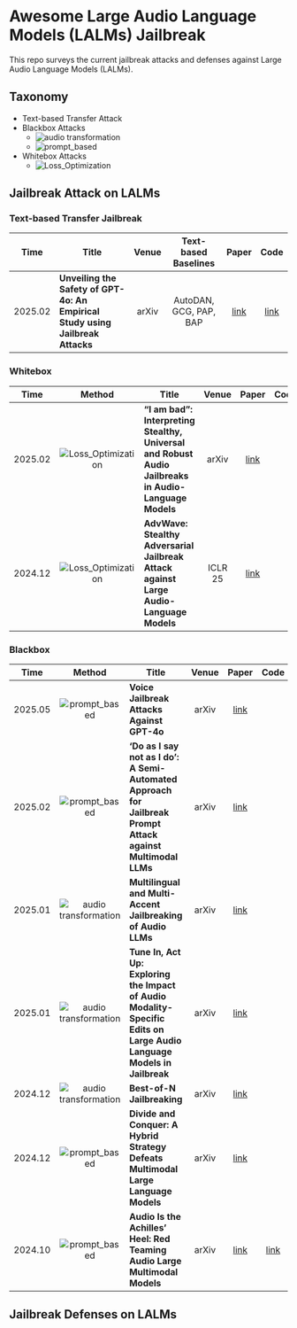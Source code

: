 # Awesome Large Audio Language Models (LALMs) Jailbreak
This repo surveys the current jailbreak attacks and defenses against Large Audio Language Models (LALMs).

## Taxonomy

- Text-based Transfer Attack
- Blackbox Attacks
  -  ![audio transformation](https://img.shields.io/badge/Audio%20Transformation-blue.svg)
  -  ![prompt_based](https://img.shields.io/badge/Vocalising%20Jailbreak%20Prompt-orange.svg)
- Whitebox Attacks
  -   ![Loss_Optimization](https://img.shields.io/badge/Loss%20Optimization-red.svg)

## Jailbreak Attack on LALMs


### Text-based Transfer Jailbreak
| Time    | Title                                                        | Venue |  Text-based Baselines |               Paper                   |                             Code                             |
| ------- | ------------------------------------------------------------ | :---: | :---: | :--------------------------------------: | :----------------------------------------------------------: |
| 2025.02 | **Unveiling the Safety of GPT-4o: An Empirical Study using Jailbreak Attacks** | arXiv | AutoDAN, GCG, PAP, BAP | [link](https://www.arxiv.org/pdf/2406.06302) | [link](https://github.com/NY1024/Jailbreak_GPT4o) |




### Whitebox 
| Time    | Method | Title                                                        | Venue |               Paper                   |                             Code                             |
| ------- |:---: | ------------------------------------------------------------ | :---: | :--------------------------------------: | :----------------------------------------------------------: |
| 2025.02 |  ![Loss_Optimization](https://img.shields.io/badge/Loss%20Optimization-red.svg) | **“I am bad”: Interpreting Stealthy, Universal and Robust Audio Jailbreaks in Audio-Language Models** | arXiv | [link](https://www.arxiv.org/pdf/2502.00718v1) | |
| 2024.12 |  ![Loss_Optimization](https://img.shields.io/badge/Loss%20Optimization-red.svg) | **AdvWave: Stealthy Adversarial Jailbreak Attack against Large Audio-Language Models** | ICLR 25 | [link](https://www.arxiv.org/pdf/2412.08608) | |




### Blackbox 
| Time    | Method | Title                                                        | Venue |               Paper                   |                             Code                             |
| ------- |:---: | ------------------------------------------------------------ | :---: | :--------------------------------------: | :----------------------------------------------------------: |
| 2025.05 | ![prompt_based](https://img.shields.io/badge/Vocalising%20Jailbreak%20Prompt-orange.svg) | **Voice Jailbreak Attacks Against GPT-4o** | arXiv | [link](https://arxiv.org/pdf/2405.19103) | |
| 2025.02 | ![prompt_based](https://img.shields.io/badge/Vocalising%20Jailbreak%20Prompt-orange.svg) | **‘Do as I say not as I do’: A Semi-Automated Approach for Jailbreak Prompt Attack against Multimodal LLMs** | arXiv | [link](https://www.arxiv.org/pdf/2502.00735v2) | |
| 2025.01 | ![audio transformation](https://img.shields.io/badge/Audio%20Transformation-blue.svg) |**Multilingual and Multi-Accent Jailbreaking of Audio LLMs** | arXiv | [link](https://www.arxiv.org/pdf/2504.01094v1) |  |
| 2025.01 | ![audio transformation](https://img.shields.io/badge/Audio%20Transformation-blue.svg) |**Tune In, Act Up: Exploring the Impact of Audio Modality-Specific Edits on Large Audio Language Models in Jailbreak** | arXiv | [link](https://www.arxiv.org/pdf/2501.13772) |  |
| 2024.12 | ![audio transformation](https://img.shields.io/badge/Audio%20Transformation-blue.svg) |**Best-of-N Jailbreaking** | arXiv | [link](https://www.arxiv.org/abs/2412.03556) |  |
| 2024.12 | ![prompt_based](https://img.shields.io/badge/Vocalising%20Jailbreak%20Prompt-orange.svg) | **Divide and Conquer: A Hybrid Strategy Defeats Multimodal Large Language Models** | arXiv | [link](https://arxiv.org/pdf/2412.16555) | |
| 2024.10 |  ![prompt_based](https://img.shields.io/badge/Vocalising%20Jailbreak%20Prompt-orange.svg) |**Audio Is the Achilles’ Heel: Red Teaming Audio Large Multimodal Models** | arXiv | [link](https://www.arxiv.org/pdf/2410.23861) | [link](https://github.com/YangHao97/RedteamAudioLMMs) |


## Jailbreak Defenses on LALMs


